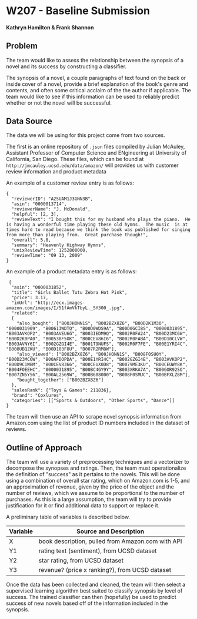 # W207 - Baseline Submission

#### Kathryn Hamilton & Frank Shannon

## Problem

The team would like to assess the relationship between the synopsis of a novel and its success by constructing a classifier.

The synopsis of a novel, a couple paragraphs of text found on the back or inside cover of a novel, provide a brief explanation of the book's genre and contents, and often some critical acclaim of the the author if applicable. The team would like to see if this information can be used to reliably predict whether or not the novel will be successful.

## Data Source

The data we will be using for this project come from two sources.

The first is an online repository of `.json` files compiled by Julian McAuley, Assistant Professor of Computer Science and ENgineering at University of California, San Diego. These files, which can be found at `http://jmcauley.ucsd.edu/data/amazon/` will provides us with customer review information and product metadata

An example of a customer review entry is as follows:

    {
      "reviewerID": "A2SUAM1J3GNN3B",
      "asin": "0000013714",
      "reviewerName": "J. McDonald",
      "helpful": [2, 3],
      "reviewText": "I bought this for my husband who plays the piano.  He is having a wonderful time playing these old hymns.  The music  is at times hard to read because we think the book was published for singing from more than playing from.  Great purchase though!",
      "overall": 5.0,
      "summary": "Heavenly Highway Hymns",
      "unixReviewTime": 1252800000,
      "reviewTime": "09 13, 2009"
    }
    
 An example of a product metadata entry is as follows:
 
     {
      "asin": "0000031852",
      "title": "Girls Ballet Tutu Zebra Hot Pink",
      "price": 3.17,
      "imUrl": "http://ecx.images-amazon.com/images/I/51fAmVkTbyL._SY300_.jpg",
      "related":
      {
        "also_bought": ["B00JHONN1S", "B002BZX8Z6", "B00D2K1M3O", "0000031909", "B00613WDTQ", "B00D0WDS9A", "B00D0GCI8S", "0000031895", "B003AVKOP2", "B003AVEU6G", "B003IEDM9Q", "B002R0FA24", "B00D23MC6W", "B00D2K0PA0", "B00538F5OK", "B00CEV86I6", "B002R0FABA", "B00D10CLVW", "B003AVNY6I", "B002GZGI4E", "B001T9NUFS", "B002R0F7FE", "B00E1YRI4C", "B008UBQZKU", "B00D103F8U", "B007R2RM8W"],
        "also_viewed": ["B002BZX8Z6", "B00JHONN1S", "B008F0SU0Y", "B00D23MC6W", "B00AFDOPDA", "B00E1YRI4C", "B002GZGI4E", "B003AVKOP2", "B00D9C1WBM", "B00CEV8366", "B00CEUX0D8", "B0079ME3KU", "B00CEUWY8K", "B004FOEEHC", "0000031895", "B00BC4GY9Y", "B003XRKA7A", "B00GOR92SO", "B007ZN5Y56", "B00AL2569W", "B00B608000", "B008F0SMUC", "B00BFXLZ8M"],
        "bought_together": ["B002BZX8Z6"]
      },
      "salesRank": {"Toys & Games": 211836},
      "brand": "Coxlures",
      "categories": [["Sports & Outdoors", "Other Sports", "Dance"]]
    }
    
The team will then use an API to scrape novel synopsis information from Amazon.com using the list of product ID numbers included in the dataset of reviews.

## Outline of Approach

The team will use a variety of preprocessing techniques and a vectorizer to decompose the synopses and ratings. Then, the team must operationalize the definition of "success" as it pertains to the novels. This will be done using a combination of overall star rating, which on Amazon.com is 1-5, and an approximation of revenue, given by the price of the object and the number of reviews, which we assume to be proportional to the number of purchases. As this is a large assumption, the team will try to provide justification for it or find additional data to support or replace it. 

A preliminary table of variables is described below.

| Variable | Source and Description |
| --- | ---|
| X | book description, pulled from Amazon.com with API |
| Y1 | rating text (sentiment), from UCSD dataset |
| Y2 | star rating, from UCSD dataset |
| Y3 | revenue? (price x ranking?), from UCSD dataset |

Once the data has been collected and cleaned, the team will then select a supervised learning algorithm best suited to classify synopsis by level of success. The trained classifier can then (hopefully) be used to predict success of new novels based off of the information included in the synopsis.
